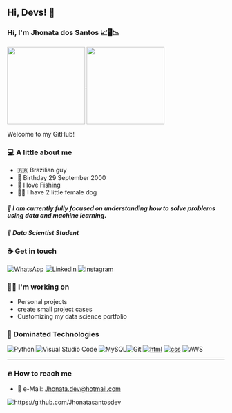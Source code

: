 ## Hi, Devs! 👋

### Hi, I'm Jhonata dos Santos 📈🖥️📉
<a href="https://github.com/anuraghazra/github-readme-stats![react][react]">
  <img height=180 align="center" src="https://github-readme-stats.vercel.app/api?username=Jhonatasantosdev" />
</a>
<a href="https://github.com/anuraghazra/convoychat">
  <img height=180 align="center" src="https://github-readme-stats.vercel.app/api/top-langs?username=Jhonatasantosdev&layout=compact&langs_count=8&card_width=320" />
</a>

Welcome to my GitHub!

### 💻 A little about me
 - 🇧🇷 Brazilian guy 
 - 👶 Birthday 29 September 2000
 - 🎣 I love Fishing
 - 🐩🐶 I have 2 little female dog 

#####  👊 I am currently fully focused on understanding how to solve problems using data and machine learning.
#####  💼 Data Scientist Student
  
### ☕ Get in touch

[![WhatsApp](https://img.shields.io/badge/WhatsApp-25D366?style=for-the-badge&logo=whatsapp&logoColor=white)](https://wa.me/5548991600723)
[![LinkedIn](https://img.shields.io/badge/linkedin-%230077B5.svg?style=for-the-badge&logo=linkedin&logoColor=white)](https://www.linkedin.com/in/jh-santos/)
[![Instagram](https://img.shields.io/badge/Instagram-%23E4405F.svg?style=for-the-badge&logo=Instagram&logoColor=white)](https://www.instagram.com/jhonata._.santos/?hl=pt-br)

###  👨‍💻 I'm working on

 - Personal projects
 - create small project cases
 - Customizing my data science portfolio


### 📁 Dominated Technologies

![Python](https://img.shields.io/badge/python-3670A0?style=for-the-badge&logo=python&logoColor=ffdd54) ![Visual Studio Code](https://img.shields.io/badge/Visual%20Studio%20Code-0078d7.svg?style=for-the-badge&logo=visual-studio-code&logoColor=white) ![MySQL](https://img.shields.io/badge/mysql-%2300f.svg?style=for-the-badge&logo=mysql&logoColor=white)![Git](https://img.shields.io/badge/git-%23F05033.svg?style=for-the-badge&logo=git&logoColor=white) [![html](https://img.shields.io/badge/-HTML5-red?style=for-the-badge&logo=html&logoColor=white)](https://developer.mozilla.org/en-US/docs/Web/HTML) [![css](https://img.shields.io/badge/-CSS3-darkblue?style=for-the-badge&logo=css3&logoColor=white)](https://developer.mozilla.org/en-US/docs/Web/CSS) ![AWS](https://img.shields.io/badge/Amazon_AWS-232F3E?style=for-the-badge&logo=amazon-aws&logoColor=white)

---

### 🔥 How to reach me
 
 - 📧 e-Mail:               Jhonata.dev@hotmail.com
  
 <img src="https://komarev.com/ghpvc/?username=Jhonatasantosdev" alt="https://github.com/Jhonatasantosdev" />

